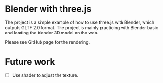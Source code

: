 # Blender with three.js
The project is a simple example of how to use three.js with Blender, which outputs GLTF 2.0 format. The project is mainly practicing with Blender basic and loading the blender 3D model on the web.

Please see GitHub page for the rendering.

# Future work
- [ ] Use shader to adjust the texture. 